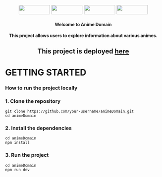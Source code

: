 <div style="font-size: 18px;" align="center">
<img width="100px" height="30px" src="https://img.shields.io/badge/Next-black?style=for-the-badge&logo=next.js&logoColor=white"/>
<img width="100px" height="30px" src="https://img.shields.io/badge/react-%2320232a.svg?style=for-the-badge&logo=react&logoColor=%2361DAFB" />
<img width="100px" height="30px" src="https://img.shields.io/badge/javascript-%23323330.svg?style=for-the-badge&logo=javascript&logoColor=%23F7DF1E" />
<img width="100px" height="30px" src="https://img.shields.io/badge/tailwindcss-%2338B2AC.svg?style=for-the-badge&logo=tailwind-css&logoColor=white" />
</div>


<h4 align="center"> 
 Welcome to Anime Domain
</h4>

<h4 align="center"> 
This project allows users to explore information about various animes. 
</h4>

<h2 align="center"> This project is deployed <a href="https://anime-domain.vercel.app/" title="Anime Domain"> here </a> </h2>

<h1> GETTING STARTED </h1>

<h3> How to run the project locally </h3>

<h3>1. Clone the repository </h3>

```
git clone https://github.com/your-username/animeDomain.git
cd animeDomain
```

<h3> 2. Install the dependencies</h3>

```
cd animeDomain
npm install
```


<h3> 3. Run the project </h3>

```
cd animeDomain
npm run dev
```